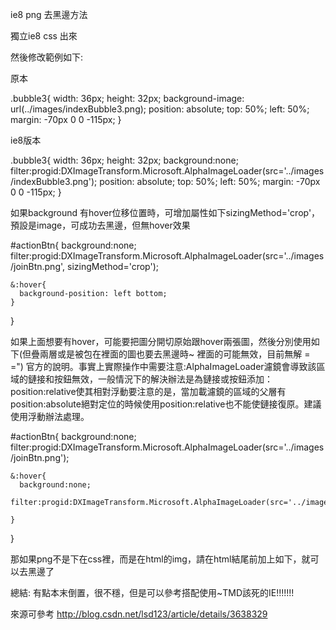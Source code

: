 ie8 png 去黑邊方法

獨立ie8 css 出來

然後修改範例如下:

原本

  .bubble3{
    width: 36px;
    height: 32px;
    background-image: url(../images/indexBubble3.png);
    position: absolute;
    top: 50%;
    left: 50%;
    margin: -70px 0 0 -115px;
  }

ie8版本

  .bubble3{
    width: 36px;
    height: 32px;
    background:none;
    filter:progid:DXImageTransform.Microsoft.AlphaImageLoader(src='../images/indexBubble3.png');
    position: absolute;
    top: 50%;
    left: 50%;
    margin: -70px 0 0 -115px;
  }

如果background 有hover位移位置時，可增加屬性如下sizingMethod='crop'，預設是image，可成功去黑邊，但無hover效果


  #actionBtn{
    background:none;
    filter:progid:DXImageTransform.Microsoft.AlphaImageLoader(src='../images/joinBtn.png', sizingMethod='crop');

    &:hover{
      background-position: left bottom;
    }
  }

如果上面想要有hover，可能要把圖分開切原始跟hover兩張圖，然後分別使用如下(但疊兩層或是被包在裡面的圖也要去黑邊時~ 裡面的可能無效，目前無解 = =")
官方的說明。事實上實際操作中需要注意:AlphaImageLoader濾鏡會導致該區域的鏈接和按鈕無效，一般情況下的解決辦法是為鏈接或按鈕添加：position:relative使其相對浮動要注意的是，當加載濾鏡的區域的父層有position:absolute絕對定位的時候使用position:relative也不能使鏈接復原。建議 使用浮動辦法處理。

  #actionBtn{
    background:none;
    filter:progid:DXImageTransform.Microsoft.AlphaImageLoader(src='../images/joinBtn.png');

    &:hover{
      background:none;
      filter:progid:DXImageTransform.Microsoft.AlphaImageLoader(src='../images/joinBtn_hover.png');

    }
  }

那如果png不是下在css裡，而是在html的img，請在html結尾前加上如下，就可以去黑邊了

  <script type="text/javascript">
    $(function() {
        if(navigator.userAgent.indexOf("MSIE") != -1) {
            $('img').each(function() {
                if($(this).attr('src').indexOf('.png') != -1) {
                    $(this).css({
                        'filter': 'progid:DXImageTransform.Microsoft.AlphaImageLoader(src="' +
                        $(this).attr('src') +
                        '", sizingMethod="scale");'
                    });
                }
            });
        }
    });
  </script>

總結: 有點本末倒置，很不穩，但是可以參考搭配使用~TMD該死的IE!!!!!!!


來源可參考
http://blog.csdn.net/lsd123/article/details/3638329
